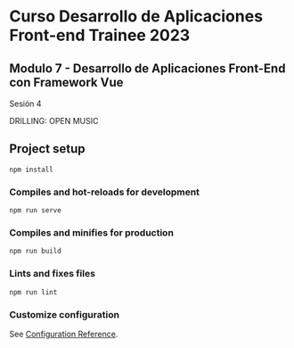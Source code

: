 # Curso Desarrollo de Aplicaciones Front-end Trainee 2023

## Modulo 7 - Desarrollo de Aplicaciones Front-End con Framework Vue
Sesión 4

DRILLING: OPEN MUSIC

## Project setup
```
npm install
```

### Compiles and hot-reloads for development
```
npm run serve
```

### Compiles and minifies for production
```
npm run build
```

### Lints and fixes files
```
npm run lint
```

### Customize configuration
See [Configuration Reference](https://cli.vuejs.org/config/).
